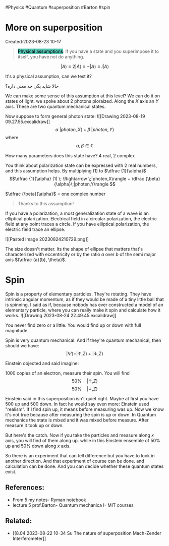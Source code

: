 
#Physics #Quantum #superposition #Barton #spin 
# More on superposition
Created:2023-08-23 10-17

> <mark style="background: #55C5B2;">Physical assumptions</mark>: If you have a state and you superimpose it to itself, you have not do anything.

$$|A\rangle \equiv 2|A\rangle \equiv -|A\rangle \equiv i|A\rangle$$

It's a physical assumption, can we test it?

حالا شاید بگی چه معنی داره؟

We can make some sense of this assumption at this level? We can do it on states of light. we spoke about 2 photons ploraized. Along the $X$ axis an $Y$ axis. These are two quantum mechanical states.

Now suppose to form general photon state:
![[Drawing 2023-08-19 09.27.55.excalidraw]]
$$\alpha \;|photon,X\rangle+\beta \;|photon,Y\rangle \tag{1}$$where 
$$\alpha, \beta \in \mathbb{C}$$

How many parameters does this state have? 4 real, 2 complex

You think about polarization state can be expressed with 2 real numbers, and this assumption helps. By multiplying $(1)$ to $\dfrac {1}{\alpha}$
$$\dfrac {1}{\alpha} (1) \; \Rightarrow \;|photen,X\rangle + \dfrac {\beta}{\alpha}\;|photen,Y\rangle $$

$\dfrac {\beta}{\alpha}$ = one complex number

> Thanks to this assumption!


If you have a polarization, a most generalization state of a wave is an elliptical polarization. Electrical field in a circular polarization, the electric field at any point traces a circle. If you have elliptical polarization, the electric field trace an ellipse.

![[Pasted image 20230824210729.png]]


The size doesn't matter. Its the shape of ellipse that matters
that's characterized with eccentricity or by the ratio
$a$ over $b$ of the semi major axis $(\dfrac {a}{b}, \theta)$.


# Spin

Spin is a property of elementary particles. They're rotating.
They have intrinsic angular momentum, as if they would be made of a tiny little ball that is spinning.
I said as if, because nobody has ever constructed a model of an elementary particle, where you can really make it spin and calculate how it works.
![[Drawing 2023-08-24 22.49.45.excalidraw]]

You never find zero or a little. You would find up or down with full magnitude.

Spin is very quantum mechanical. And if they're quantum mechanical, then should we have:
$$|\Psi\rangle = |\uparrow,Z \rangle + |\downarrow,Z \rangle$$

Einstein objected and said imagine:

1000 copies of an electron, measure their spin. You will find 
$$50\% \quad |\uparrow,Z\rangle$$
$$50\% \quad |\downarrow,Z\rangle$$

Einstein said in this superposition isn't quiet right. Maybe at first you have 500 up and 500 down.
In fact he would say even more: Einstein used "realism".
If I find spin up, it means before measuring was up. Now we know it's not true because after measuring the spin is up or down. In Quantum mechanics the state is mixed and it was mixed before measure. After measure it took up or down.

But here's the catch. Now if you take the particles and measure along $x$ axis, you will find of them along up. while in this Einstein ensemble of $50\%$ up and $50\%$ down along $x$ axis.


So there is an experiment that can tell difference but you have to look in another direction. And that experiment of course can be done. and calculation can be done. And you can decide whether these quantum states exist.

## References:
- From 5 my notes- Ryman notebook
- lecture 5 prof.Barton- Quantum mechanica I- MIT courses
## Related:
- [[8.04 2023-08-22 10-34 Su The nature of superposition Mach-Zender Interferometer]]



